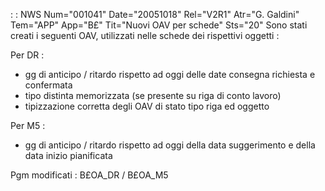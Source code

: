  :  : NWS Num="001041" Date="20051018" Rel="V2R1" Atr="G. Galdini" Tem="APP" App="B£" Tit="Nuovi OAV per schede" Sts="20"
Sono stati creati i seguenti OAV, utilizzati nelle schede dei rispettivi oggetti : 

Per DR : 
- gg di anticipo / ritardo rispetto ad oggi delle date consegna richiesta e confermata
- tipo distinta memorizzata (se presente su riga di conto lavoro)
- tipizzazione corretta degli OAV di stato tipo riga ed oggetto

Per M5 : 
- gg di anticipo / ritardo rispetto ad oggi della data suggerimento e della data inizio pianificata

Pgm modificati :  B£OA_DR / B£OA_M5

